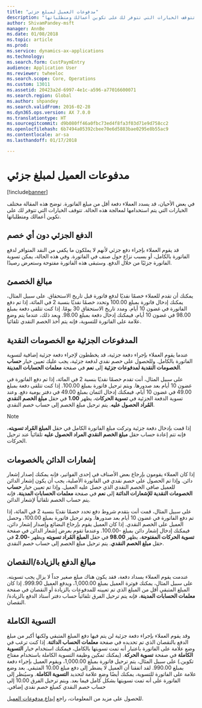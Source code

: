 ```yaml
---
title: "مدفوعات العميل لمبلغ جزئي"
description: "في بعض الأحيان، قد يسدد العملاء دفعة أقل من مبلغ الفاتورة. توضح هذه المقالة مختلف الخيارات التي يتم استخدامها لمعالجة هذه الحالة. تتوقف الخيارات التي تتوفر لك على تكوين أعمالك ومتطلباتها."
author: ShivamPandey-msft
manager: AnnBe
ms.date: 01/08/2018
ms.topic: article
ms.prod: 
ms.service: dynamics-ax-applications
ms.technology: 
ms.search.form: CustPaymEntry
audience: Application User
ms.reviewer: twheeloc
ms.search.scope: Core, Operations
ms.custom: 13011
ms.assetid: 20423a2d-6997-4e1c-a596-a77016600071
ms.search.region: Global
ms.author: shpandey
ms.search.validFrom: 2016-02-28
ms.dyn365.ops.version: AX 7.0.0
ms.translationtype: HT
ms.sourcegitcommit: d9b080ff46a0fbc73ed4f8fa3f03d71e9d758cc2
ms.openlocfilehash: 6b7494a05392cbee70e6d5883bae0295e8b55ac9
ms.contentlocale: ar-sa
ms.lasthandoff: 01/17/2018

---
```


# <a name="customer-payments-for-a-partial-amount"></a>مدفوعات العميل لمبلغ جزئي

[!include[banner](../includes/banner.md)]


في بعض الأحيان، قد يسدد العملاء دفعة أقل من مبلغ الفاتورة. توضح هذه المقالة مختلف الخيارات التي يتم استخدامها لمعالجة هذه الحالة. تتوقف الخيارات التي تتوفر لك على تكوين أعمالك ومتطلباتها.

<a name="partial-payment-with-no-discount"></a>الدفع الجزئي دون أي خصم
--------------------------------

قد يقوم العملاء بإجراء دفع جزئي لأنهم لا يملكون ما يكفي من النقد المتوافر لدفع الفاتورة بالكامل، أو بسبب نزاع حول صنف في الفاتورة. وفي هذه الحالة، يمكن تسوية الفاتورة جزئيًا من خلال الدفع. وستبقى هذه الفاتورة مفتوحة وستعرض رصيدًا.

## <a name="discount-amounts"></a>مبالغ الخصمئ
يمكنك أن تقدم للعملاء خصمًا نقديًا لدفع فاتورة قبل تاريخ الاستحقاق. على سبيل المثال، يمكنك إدخال فاتورة بمبلغ 100.00 وتحدد خصمًا نقديًا بنسبة 2 في المائة، إذا تم دفع الفاتورة في غضون 10 أيام. ومدد تاريخ الاستحقاق 30 يومًا. إذا كنت تتلقى دفعة بمبلغ 98.00 في غضون 10 أيام، فيمكنك إدخال دفعة بمبلغ 98.00. وبعد ذلك، عندما يتم وضع علامة على الفاتورة للتسوية، فإنه يتم أخذ الخصم النقدي تلقائياً.

## <a name="partial-payments-with-cash-discounts"></a>المدفوعات الجزئية مع الخصومات النقدية
عندما يقوم العملاء بإجراء دفعة جزئية، قد يخططون لإجراء دفعة جزئية إضافية لتسوية الفاتورة بالكامل. وللحصول على خصم نقدي لدفعة جزئية، يجب عليك تعيين خيار **حساب الخصومات النقدية لمدفوعات جزئية** إلى **نعم** في صفحة **معلمات الحسابات المدينة**. 

على سبيل المثال، أنت تقدم خصمًا نقديًا بنسبة 2 في المائة، إذا تم دفع الفاتورة في غضون 10 أيام بعد صدورها. ويتم ترحيل فاتورة بمبلغ 100.00. إذا كنت تتلقى دفعة بمبلغ 49.00 في غضون 10 أيام، فيمكنك إدخال ائتمان بمبلغ 49.00 في دفتر يومية دفع. وعند تسوية الدفعة الجزئية في **تسوية الحركات**، يظهر **1.00** في حقل **مبلغ الخصم النقدي المُراد الحصول عليه**. يتم ترحيل مبلغ الخصم إلى حساب خصم النقدي. 

> [!NOTE] 
> إذا قمت بإدخال دفعة جزئية وتركت مبلغ الفاتورة الكامل في حقل **المبلغ المُراد تسويته**، فإنه تتم إعادة حساب حقل **مبلغ الخصم النقدي المراد الحصول عليه** تلقائياً عند ترحيل الحركات.

## <a name="credit-notes-with-discounts"></a>إشعارات الدائن بالخصومات
إذا كان العملاء يقومون بإرجاع بعض الأصناف في إحدى الفواتير، فإنه يمكنك إصدار إشعار دائن. وإذا تم الحصول على خصم نقدي في الفاتورة الأصلية، يجب أن يكون إشعار الدائن للعميل صافي الخصم النقدي الذي حصل عليه العميل. وإذا تم تعيين خيار **حساب الخصومات النقدية للإشعارات الدائنة** إلى **نعم** في صفحة **معلمات الحسابات المدينة**، فإنه يتم حساب الخصم تلقائياً لإشعار الدائن. 

على سبيل المثال، قمت أنت بتقدم شروط دفع تحدد خصمًا نقديًا بنسبة 2 في المائة، إذا تم دفع الفاتورة في غضون 10 أيام بعد صدورها. وتم ترحيل فاتورة بمبلغ 100.00، وحصل العميل على الخصم النقدي. إذا كان العميل يقوم بإرجاع البضائع وإصدار إشعار دائن، فيمكنك إدخال إشعار دائن بمبلغ -100.00. وعندما تقوم بعرض إشعار الدائن في صفحة **تسوية الحركات المفتوحة**، يظهر **98.00** في حقل **المبلغ المُراد تسويته** ويظهر **-2.00** في حقل **مبلغ الخصم النقدي**. يتم ترحيل مبلغ الخصم إلى حساب خصم النقدي.

## <a name="overpaymentunderpayment-amounts"></a>مبالغ الدفع بالزيادة/النقصان
عندمت يقوم العملاء بسداد دفعة، فقد يكون هناك مبلغ صغير جداً لا يزال يجب تسويته. على سبيل المثال، يمكنك فوترة العميل بمبلغ 1,000.00، ويدفع العميل 999.90. إذا كان المبلغ المتبقي أقل من المبلغ الذي تم تعيينه للمدفوعات بالزيادة أو النقصان في صفحة **معلمات الحسابات المدينة**، فإنه يتم ترحيل الفرق تلقائياً حساب دفتر أستاذ الدفع بالزيادة/النقصان.

## <a name="full-settlement"></a>التسوية الكاملة
‏‫وقد يقوم العملاء بإجراء دفعة جزئية لن يتم فيها دفع المبلغ المتبقي ولكنها أكبر من مبلغ الدفع بالنقصان الذي تم تحديده في صفحة **معلمات الحساب الدائنة**. إذا كنت ترغب في وضع علامة على الفاتورة باعتبار أنه تمت تسويتها بالكامل، فيمكنك استخدام خيار **التسوية الكاملة‬‏‫** في صفحة **تسوية الحركة**. (يمكنك تمكين وظيفة التسوية الكاملة باستخدام مفتاح تكوين.) على سبيل المثال، يتم ترحيل فاتورة بمبلغ 1,000.00، ويقوم العميل بإجراء دفعة بمبلغ 990.00. ‏‫لقد اتفقنا أن العميل لا يضطر إلى دفع مبلغ 10.00 المتبقي. بعد وضع علامة على الفاتورة للتسوية، يمكنك أيضًا وضع علامة لتحديد **التسوية الكاملة**. وسيُنظر إلى الفاتورة على أنه تمت تسويتها بشكل كامل فيما بعد. ويتم ترحيل الفرق 10.00 إلى حساب خصم النقدي كمبلغ خصم نقدي إضافي.


للحصول على مزيد من المعلومات، راجع [إيداع مدفوعات العميل‬](tasks/deposit-customer-payments.md).

